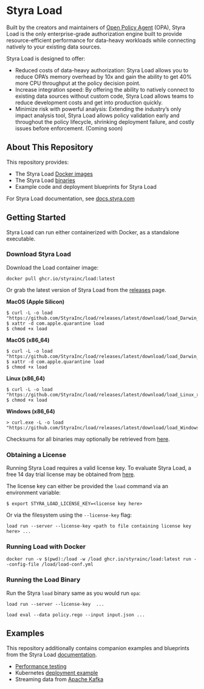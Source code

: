 # Styra Load

Built by the creators and maintainers of [Open Policy Agent](https://www.openpolicyagent.org/) (OPA), Styra Load is the only enterprise-grade authorization engine built to provide resource-efficient performance for data-heavy workloads while connecting natively to your existing data sources.

Styra Load is designed to offer:

- Reduced costs of data-heavy authorization: Styra Load allows you to reduce OPA’s memory overhead by 10x and gain the ability to get 40% more CPU throughput at the policy decision point.
- Increase integration speed: By offering the ability to natively connect to existing data sources without custom code, Styra Load allows teams to reduce development costs and get into production quickly.
- Minimize risk with powerful analysis: Extending the industry’s only impact analysis tool, Styra Load allows policy validation early and throughout the policy lifecycle, shrinking deployment failure, and costly issues before enforcement. (Coming soon)

## About This Repository

This repository provides:

* The Styra Load [Docker images](https://github.com/StyraInc/load/pkgs/container/load)
* The Styra Load [binaries](https://github.com/StyraInc/load/releases/)
* Example code and deployment blueprints for Styra Load

For Styra Load documentation, see [docs.styra.com](https://docs.styra.com/load)

## Getting Started

Styra Load can run either containerized with Docker, as a standalone executable.

### Download Styra Load

Download the Load container image:

```shell
docker pull ghcr.io/styrainc/load:latest
```

Or grab the latest version of Styra Load from the [releases](https://github.com/StyraInc/load/releases/) page.

**MacOS (Apple Silicon)**
```shell
$ curl -L -o load "https://github.com/StyraInc/load/releases/latest/download/load_Darwin_arm64"
$ xattr -d com.apple.quarantine load
$ chmod +x load
```

**MacOS (x86_64)**
```shell
$ curl -L -o load "https://github.com/StyraInc/load/releases/latest/download/load_Darwin_x86_64"
$ xattr -d com.apple.quarantine load
$ chmod +x load
```

**Linux (x86_64)**
```shell
$ curl -L -o load "https://github.com/StyraInc/load/releases/latest/download/load_Linux_x86_64"
$ chmod +x load
```

**Windows (x86_64)**
```shell
> curl.exe -L -o load "https://github.com/StyraInc/load/releases/latest/download/load_Windows_x86_64.exe"
```

Checksums for all binaries may optionally be retrieved from [here](https://github.com/StyraInc/load/releases/latest/download/checksums.txt).

### Obtaining a License

Running Styra Load requires a valid license key. To evaluate Styra Load, a free 14 day trial license may be obtained from [here](https://www.styra.com/free-trial-14/).

The license key can either be provided the `load` command via an environment variable:

```shell
$ export STYRA_LOAD_LICENSE_KEY=<license key here>
```

Or via the filesystem using the `--license-key` flag:

```shell
load run --server --license-key <path to file containing license key here> ...
```

### Running Load with Docker

```shell
docker run -v $(pwd):/load -w /load ghcr.io/styrainc/load:latest run --config-file /load/load-conf.yml
```

### Running the Load Binary

Run the Styra `load` binary same as you would run `opa`:

```shell
load run --server --license-key  ...
```

```shell
load eval --data policy.rego --input input.json ...
```

## Examples

This repository additionally contains companion examples and blueprints from the Styra Load [documentation](https://docs.styra.com/load).

- [Performance testing](/examples/performance-testing/)
- Kubernetes [deployment example](/examples/kubernetes/)
- Streaming data from [Apache Kafka](/examples/kafka/)

